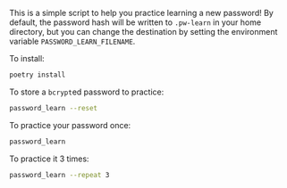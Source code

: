 This is a simple script to help you practice learning a new password! By
default, the password hash will be written to `.pw-learn` in your home
directory, but you can change the destination by setting the environment
variable `PASSWORD_LEARN_FILENAME`.

To install:

```bash
poetry install
```

To store a `bcrypt`ed password to practice:

```bash
password_learn --reset
```

To practice your password once:

```bash
password_learn
```

To practice it 3 times:

```bash
password_learn --repeat 3
```
